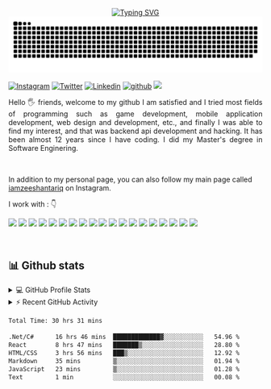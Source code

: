 <div align="center"> 
  
[![Typing SVG](https://readme-typing-svg.herokuapp.com?lines=Hi+there!+I'm+Zeeshan+Tariq)](https://git.io/typing-svg)
<img src="https://raw.githubusercontent.com/Platane/snk/output/github-contribution-grid-snake.svg" />
  
 </div>

<div align="left">

[![Instagram](https://img.shields.io/badge/zeeshantariq-%23E4405F.svg?style=for-the-badge&logo=Instagram&logoColor=white)](https://www.instagram.com/iamzeeshantariq/)
[![Twitter](https://img.shields.io/badge/zeeshantariq-%231DA1F2.svg?style=for-the-badge&logo=Twitter&logoColor=white)](https://www.twitter.com/rzashakeri/)
[![Linkedin](https://img.shields.io/badge/zeeshantariq-%231DA1F2.svg?style=for-the-badge&logo=Linkedin&logoColor=white)](https://www.linkedin.com/in/muhammad-zeeshan-tariq-b7a80739//)
[![github](https://img.shields.io/badge/zeeshantariq-12100E.svg?style=for-the-badge&logo=github&logoColor=white)](https://github.com/zeeshan-tariq/)
![](https://komarev.com/ghpvc/?username=zeeshan-tariq&label=PROFILE+VIEWS&style=for-the-badge&color=brightgreen)

 
</div>  
<p align="justify"> 
Hello 🖐️ friends, welcome to my github
I am satisfied and I tried most fields of programming such as game development, mobile application development, web design and development, etc., and finally I was able to find my interest, and that was backend api development and hacking. It has been almost 12 years since I have coding. I did my Master's degree in Software Enginering.
  
&nbsp;

In addition to my personal page, you can also follow my main page called <a href="https://www.instagram.com/iamzeeshantariq/">iamzeeshantariq</a> on Instagram.
</p>


<p align="left">
I work with :  👇

 <img src="https://img.shields.io/badge/.NET-5C2D91?style=for-the-badge&logo=.net&logoColor=white"/>  <img src="https://img.shields.io/badge/C%23-239120?style=for-the-badge&logo=c-sharp&logoColor=white"/>  <img src="https://img.shields.io/badge/Python-3776AB?style=for-the-badge&logo=python&logoColor=white"/> <img src="https://img.shields.io/badge/React-20232A?style=for-the-badge&logo=react&logoColor=61DAFB" />  <img src="https://img.shields.io/badge/JavaScript-F7DF1E?style=for-the-badge&logo=javascript&logoColor=white"/> <img src="https://img.shields.io/badge/C%2B%2B-00599C?style=for-the-badge&logo=c%2B%2B&logoColor=white"/>   <img src="https://img.shields.io/badge/Django-092E20?style=for-the-badge&logo=django&logoColor=white"/> <img src="https://img.shields.io/badge/HTML-239120?style=for-the-badge&logo=html5&logoColor=white"/>  <img src="https://img.shields.io/badge/CSS-239120?&style=for-the-badge&logo=css3&logoColor=white"/>  <img src="https://img.shields.io/badge/Jenkins-D24939?style=for-the-badge&logo=Jenkins&logoColor=white" /> <img src="https://img.shields.io/badge/Amazon_AWS-FF9900?style=for-the-badge&logo=amazonaws&logoColor=white" /> <img src="https://img.shields.io/badge/Microsoft_Azure-0089D6?style=for-the-badge&logo=microsoft-azure&logoColor=white" /> 
  <img src="https://img.shields.io/badge/MongoDB-4EA94B?style=for-the-badge&logo=mongodb&logoColor=white" />  <img src="https://img.shields.io/badge/TeamCity-000000?style=for-the-badge&logo=TeamCity&logoColor=white" />  <img src="https://img.shields.io/badge/Angular-DD0031?style=for-the-badge&logo=angular&logoColor=white" />  <img src="https://img.shields.io/badge/Microsoft_SQL_Server-CC2927?style=for-the-badge&logo=microsoft-sql-server&logoColor=white" />  <img src="https://img.shields.io/badge/Oracle-F80000?style=for-the-badge&logo=oracle&logoColor=black" />   <img src="https://img.shields.io/badge/circleci-343434?style=for-the-badge&logo=circleci&logoColor=white" />  <img src="https://img.shields.io/badge/Azure_Functions-0062AD?style=for-the-badge&logo=azure-functions&logoColor=white" /> 
  
  
</p>

&nbsp;
&nbsp;
## 📊 Github stats

<details> 
  <summary>💻 GitHub Profile Stats</summary>
  <br/>
    <a href="https://github.com/mztariq/github-readme-stats"><img alt="zeeshan's Github Stats" src="https://github-readme-stats.vercel.app/api/?username=mztariq&show_icons=true&count_private=true&theme=default&hide_border=true&bg_color=fff&title_color=00E676&icon_color=00E676" height="192px"/></a>
  <a href="https://github.com/zeeshan-tariq/github-readme-stats"><img alt="zeeshan's Top Languages" src="https://github-readme-stats.vercel.app/api/top-langs/?username=zeeshan-tariq&langs_count=8&layout=compact&theme=default&hide_border=true&bg_color=fff&title_color=000&icon_color=000&hide=Jupyter%20Notebook" height="192px"/></a>
  <br/>
</details>

<details>
  <summary>⚡ Recent GitHub Activity</summary>
  <br/>
<a href="https://github.com/zeeshan-tariq/github-readme-activity-graph"><img alt="Zeeshan's Activity Graph" src="https://activity-graph.herokuapp.com/graph/?username=zeeshan-tariq&bg_color=fff&color=000&line=00E676&point=000&hide_border=true" /></a>
</details>


<!--START_SECTION:waka-->

```text
Total Time: 30 hrs 31 mins

.Net/C#      16 hrs 46 mins  █████████████▓░░░░░░░░░░░   54.96 %
React        8 hrs 47 mins   ███████▒░░░░░░░░░░░░░░░░░   28.80 %
HTML/CSS     3 hrs 56 mins   ███▒░░░░░░░░░░░░░░░░░░░░░   12.92 %
Markdown     35 mins         ▒░░░░░░░░░░░░░░░░░░░░░░░░   01.94 %
JavaScript   23 mins         ▒░░░░░░░░░░░░░░░░░░░░░░░░   01.28 %
Text         1 min           ░░░░░░░░░░░░░░░░░░░░░░░░░   00.08 %
```

<!--END_SECTION:waka-->
